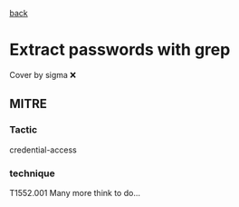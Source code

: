 [back](../index.md)
# Extract passwords with grep
Cover by sigma :x: 
## MITRE
### Tactic
credential-access
### technique
T1552.001
Many more think to do...